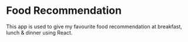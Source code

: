 # Food Recommendation

This app is used to give my favourite food recommendation at breakfast, lunch & dinner using React.
